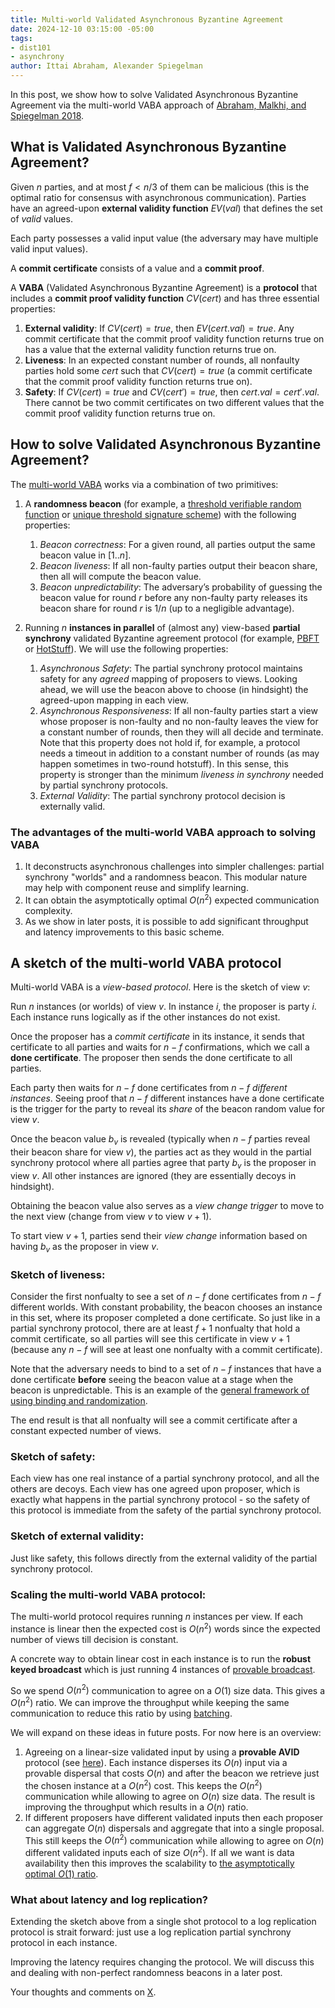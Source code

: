 ```yaml
---
title: Multi-world Validated Asynchronous Byzantine Agreement
date: 2024-12-10 03:15:00 -05:00
tags:
- dist101
- asynchrony
author: Ittai Abraham, Alexander Spiegelman
---
```


In this post, we show how to solve Validated Asynchronous Byzantine Agreement via the multi-world VABA approach of [Abraham, Malkhi, and Spiegelman 2018](https://arxiv.org/pdf/1811.01332). 

## What is Validated Asynchronous Byzantine Agreement?


Given $n$ parties, and at most $f<n/3$ of them can be malicious (this is the optimal ratio for consensus with asynchronous communication). Parties have an agreed-upon **external validity function** $EV(val)$ that defines the set of *valid* values. 

Each party possesses a valid input value (the adversary may have multiple valid input values). 

A **commit certificate** consists of a value and a **commit proof**. 

A **VABA** (Validated Asynchronous Byzantine Agreement) is a **protocol** that includes a **commit proof validity function** $CV(cert)$ and has three essential properties:


1. **External validity**: If $CV(cert)=true$, then $EV(cert.val)=true$. Any commit certificate that the commit proof validity function returns true on has a value that the external validity function returns true on.
2. **Liveness**: In an expected constant number of rounds, all nonfaulty parties hold some $cert$ such that $CV(cert)=true$ (a commit certificate that the commit proof validity function returns true on).
3. **Safety**: If $CV(cert)=true$ and $CV(cert')=true$, then $cert.val=cert'.val$. There cannot be two commit certificates on two different values that the commit proof validity function returns true on.


## How to solve Validated Asynchronous Byzantine Agreement?

The [multi-world VABA](https://arxiv.org/pdf/1811.01332) works via a combination of two primitives:

1. A **randomness beacon** (for example, a [threshold verifiable random function](https://eprint.iacr.org/2000/034.pdf) or [unique threshold signature scheme](https://www.iacr.org/archive/asiacrypt2001/22480516.pdf)) with the following properties:

    1. *Beacon correctness*: For a given round, all parties output the same beacon value in $[1..n]$.  
    2. *Beacon liveness*: If all non-faulty parties output their beacon share, then all will compute the beacon value.
    3. *Beacon unpredictability*: The adversary’s probability of guessing the beacon value for round $r$ before any non-faulty party releases its beacon share for round $r$ is $1/n$ (up to a negligible advantage).

2. Running $n$ **instances in parallel** of (almost any) view-based **partial synchrony** validated Byzantine agreement protocol (for example, [PBFT](https://decentralizedthoughts.github.io/2022-11-20-pbft-via-locked-braodcast/) or [HotStuff](https://arxiv.org/pdf/1803.05069)). We will use the following properties:
 
    1. *Asynchronous Safety*: The partial synchrony protocol maintains safety for any *agreed* mapping of proposers to views. Looking ahead, we will use the beacon above to choose (in hindsight) the agreed-upon mapping in each view.
    2. *Asynchronous Responsiveness*: If all non-faulty parties start a view whose proposer is non-faulty and no non-faulty leaves the view for a constant number of rounds, then they will all decide and terminate. Note that this property does not hold if, for example, a protocol needs a timeout in addition to a constant number of rounds (as may happen sometimes in two-round hotstuff). In this sense, this property is stronger than the minimum *liveness in synchrony* needed by partial synchrony protocols. 
    3. *External Validity*: The partial synchrony protocol decision is externally valid.



### The advantages of the multi-world VABA approach to solving VABA

1. It deconstructs asynchronous challenges into simpler challenges: partial synchrony "worlds" and a randomness beacon. This modular nature may help with component reuse and simplify learning.
2. It can obtain the asymptotically optimal $O(n^2)$ expected communication complexity.
3. As we show in later posts, it is possible to add significant throughput and latency improvements to this basic scheme.

## A sketch of the multi-world VABA protocol


Multi-world VABA is a *view-based protocol*. Here is the sketch of view $v$:

Run $n$ instances (or worlds) of view $v$. In instance $i$, the proposer is party $i$. Each instance runs logically as if the other instances do not exist.

Once the proposer has a *commit certificate* in its instance, it sends that certificate to all parties and waits for $n{-}f$ confirmations, which we call a **done certificate**. The proposer then sends the done certificate to all parties.


Each party then waits for $n{-}f$ done certificates from $n{-}f$ *different instances*. Seeing proof that $n{-}f$ different instances have a done certificate is the trigger for the party to reveal its *share* of the beacon random value for view $v$.

Once the beacon value $b_v$ is revealed (typically when $n{-}f$ parties reveal their beacon share for view $v$), the parties act as they would in the partial synchrony protocol where all parties agree that party $b_v$ is the proposer in view $v$. All other instances are ignored (they are essentially decoys in hindsight).

Obtaining the beacon value also serves as a *view change trigger* to move to the next view (change from view $v$ to view $v+1$).

To start view $v+1$, parties send their *view change* information based on having $b_v$ as the proposer in view $v$. 


### Sketch of liveness:

Consider the first nonfualty to see a set of $n{-}f$ done certificates from $n{-}f$ different worlds. With constant probability, the beacon chooses an instance in this set, where its proposer completed a done certificate. So just like in a partial synchrony protocol, there are at least $f+1$ nonfualty that hold a commit certificate, so all parties will see this certificate in view $v+1$ (because any $n{-}f$ will see at least one nonfualty with a commit certificate).

Note that the adversary needs to bind to a set of $n{-}f$ instances that have a done certificate **before** seeing the beacon value at a stage when the beacon is unpredictable. This is an example of the [general framework of using binding and randomization](/2024-12-10-bind-and-rand.md).

The end result is that all nonfualty will see a commit certificate after a constant expected number of views.

### Sketch of safety:

Each view has one real instance of a partial synchrony protocol, and all the others are decoys. Each view has one agreed upon proposer, which is exactly what happens in the partial synchrony protocol - so the safety of this protocol is immediate from the safety of the partial synchrony protocol.

### Sketch of external validity:

Just like safety, this follows directly from the external validity of the partial synchrony protocol.

### Scaling the multi-world VABA protocol:

The multi-world protocol requires running $n$ instances per view. If each instance is linear then the expected cost is $O(n^2)$ words since the expected number of views till decision is constant.

A concrete way to obtain linear cost in each instance is to run the **robust keyed broadcast** which is just running 4 instances of [provable broadcast](https://decentralizedthoughts.github.io/2022-09-10-provable-broadcast/).

So we spend $O(n^2)$ communication to agree on a $O(1)$ size data. This gives a $O(n^2)$ ratio. We can improve the throughput while keeping the same communication to reduce this ratio by using [batching](https://decentralizedthoughts.github.io/2023-09-30-scaling/).

We will expand on these ideas in future posts. For now here is an overview:

1. Agreeing on a linear-size validated input by using a **provable AVID** protocol (see [here](https://decentralizedthoughts.github.io/2024-08-08-vid/)). Each instance disperses its $O(n)$ input via a provable dispersal that costs $O(n)$ and after the beacon we retrieve just the chosen instance at a $O(n^2)$ cost. This keeps the $O(n^2)$ communication while allowing to agree on $O(n)$ size data. The result is improving the throughput which results in a $O(n)$ ratio.
2. If different proposers have different validated inputs then each proposer can aggregate $O(n)$ dispersals and aggregate that into a single proposal. This still keeps the $O(n^2)$ communication while allowing to agree on $O(n)$ different validated inputs each of size $O(n^2)$. If all we want is data availability then this improves the scalability to [the asymptotically optimal $O(1)$ ratio](https://decentralizedthoughts.github.io/2023-09-30-scaling/).

### What about latency and log replication?

Extending the sketch above from a single shot protocol to a log replication protocol is strait forward: just use a log replication partial synchrony protocol in each instance.

Improving the latency requires changing the protocol. We will discuss this and dealing with non-perfect randomness beacons in a later post.

Your thoughts and comments on [X](https://x.com/ittaia/status/1866608517140062650).